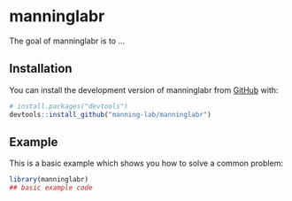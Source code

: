 
# manninglabr

<!-- badges: start -->
<!-- badges: end -->

The goal of manninglabr is to ...

## Installation

You can install the development version of manninglabr from [GitHub](https://github.com/) with:

``` r
# install.packages("devtools")
devtools::install_github("manning-lab/manninglabr")
```

## Example

This is a basic example which shows you how to solve a common problem:

``` r
library(manninglabr)
## basic example code
```

